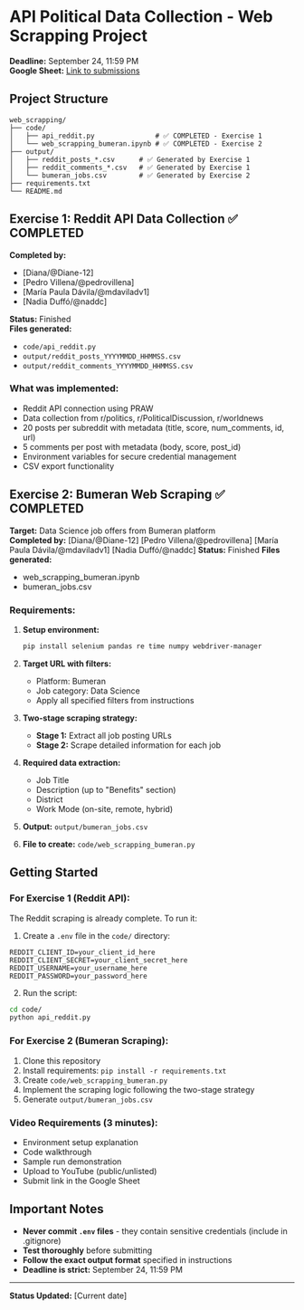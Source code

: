 # API Political Data Collection - Web Scrapping Project

**Deadline:** September 24, 11:59 PM  
**Google Sheet:** [Link to submissions](https://docs.google.com/spreadsheets/d/10vy5pyNvLUAb2pCJLye7gaOPHOIhjdmzUTKdiUbF5oI/edit?usp=sharing)

## Project Structure
```
web_scrapping/
├── code/
│   ├── api_reddit.py               # ✅ COMPLETED - Exercise 1
│   └── web_scrapping_bumeran.ipynb # ✅ COMPLETED - Exercise 2
├── output/
│   ├── reddit_posts_*.csv      # ✅ Generated by Exercise 1
│   ├── reddit_comments_*.csv   # ✅ Generated by Exercise 1
│   └── bumeran_jobs.csv        # ✅ Generated by Exercise 2
├── requirements.txt
└── README.md
```

## Exercise 1: Reddit API Data Collection ✅ COMPLETED

**Completed by:** 
- [Diana/@Diane-12]
- [Pedro Villena/@pedrovillena]
- [María Paula Dávila/@mdaviladv1]
- [Nadia Duffó/@naddc]

**Status:** Finished  
**Files generated:**
- `code/api_reddit.py`
- `output/reddit_posts_YYYYMMDD_HHMMSS.csv`
- `output/reddit_comments_YYYYMMDD_HHMMSS.csv`

### What was implemented:
- Reddit API connection using PRAW
- Data collection from r/politics, r/PoliticalDiscussion, r/worldnews
- 20 posts per subreddit with metadata (title, score, num_comments, id, url)
- 5 comments per post with metadata (body, score, post_id)
- Environment variables for secure credential management
- CSV export functionality

## Exercise 2: Bumeran Web Scraping ✅ COMPLETED

**Target:** Data Science job offers from Bumeran platform  
**Completed by:** [Diana/@Diane-12] [Pedro Villena/@pedrovillena] [María Paula Dávila/@mdaviladv1] [Nadia Duffó/@naddc]
**Status:** Finished
**Files generated:**
- web_scrapping_bumeran.ipynb
- bumeran_jobs.csv

### Requirements:
1. **Setup environment:**
   ```bash
   pip install selenium pandas re time numpy webdriver-manager
   ```

2. **Target URL with filters:**
   - Platform: Bumeran
   - Job category: Data Science
   - Apply all specified filters from instructions

3. **Two-stage scraping strategy:**
   - **Stage 1:** Extract all job posting URLs
   - **Stage 2:** Scrape detailed information for each job

4. **Required data extraction:**
   - Job Title
   - Description (up to "Benefits" section)
   - District
   - Work Mode (on-site, remote, hybrid)

5. **Output:** `output/bumeran_jobs.csv`

6. **File to create:** `code/web_scrapping_bumeran.py`

## Getting Started

### For Exercise 1 (Reddit API):
The Reddit scraping is already complete. To run it:

1. Create a `.env` file in the `code/` directory:
```env
REDDIT_CLIENT_ID=your_client_id_here
REDDIT_CLIENT_SECRET=your_client_secret_here
REDDIT_USERNAME=your_username_here
REDDIT_PASSWORD=your_password_here
```

2. Run the script:
```bash
cd code/
python api_reddit.py
```

### For Exercise 2 (Bumeran Scraping):
1. Clone this repository
2. Install requirements: `pip install -r requirements.txt`
3. Create `code/web_scrapping_bumeran.py`
4. Implement the scraping logic following the two-stage strategy
5. Generate `output/bumeran_jobs.csv`

### Video Requirements (3 minutes):
- Environment setup explanation
- Code walkthrough
- Sample run demonstration
- Upload to YouTube (public/unlisted)
- Submit link in the Google Sheet

## Important Notes
- **Never commit `.env` files** - they contain sensitive credentials (include in .gitignore)
- **Test thoroughly** before submitting
- **Follow the exact output format** specified in instructions
- **Deadline is strict:** September 24, 11:59 PM

---
**Status Updated:** [Current date]
